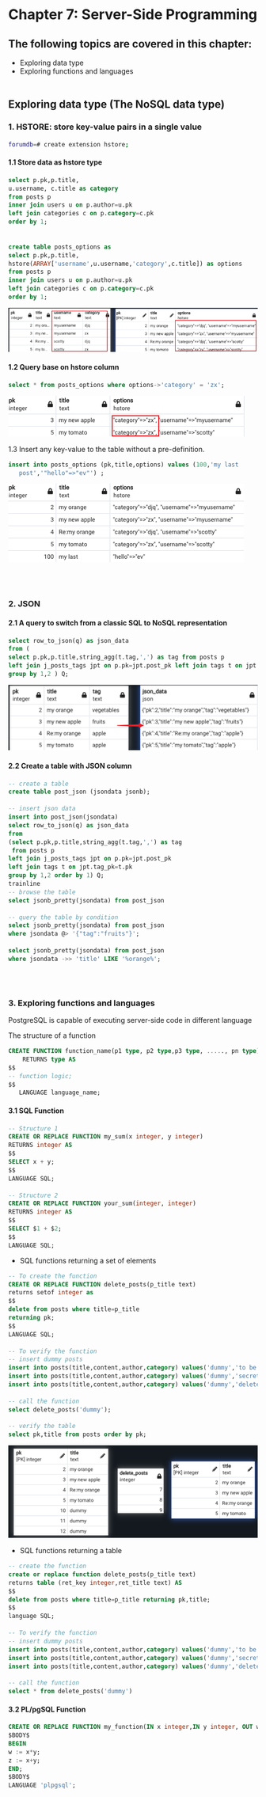# Chapter 7: Server-Side Programming

## The following topics are covered in this chapter:
* Exploring data type
* Exploring functions and languages
<br></br>

## Exploring data type (The NoSQL data type)
### 1. HSTORE: store key-value pairs in a single value
```bash
forumdb=# create extension hstore;
```
#### 1.1 Store data as hstore type
```sql
select p.pk,p.title,
u.username, c.title as category 
from posts p
inner join users u on p.author=u.pk
left join categories c on p.category=c.pk
order by 1;


create table posts_options as
select p.pk,p.title,
hstore(ARRAY['username',u.username,'category',c.title]) as options
from posts p
inner join users u on p.author=u.pk
left join categories c on p.category=c.pk
order by 1;
```
![img](img/hstore.png)

#### 1.2 Query base on hstore column
```sql
select * from posts_options where options->'category' = 'zx';
```
![img](img/hstore_query.png)

1.3 Insert any key-value to the table without a pre-definition.
```sql
insert into posts_options (pk,title,options) values (100,'my last
   post','"hello"=>"ev"') ;
```
![img](img/hstore_insert.png)

<br></br>

### 2. JSON
#### 2.1 A query to switch from a classic SQL to NoSQL representation
```sql
select row_to_json(q) as json_data 
from (
select p.pk,p.title,string_agg(t.tag,',') as tag from posts p
left join j_posts_tags jpt on p.pk=jpt.post_pk left join tags t on jpt.tag_pk=t.pk
group by 1,2 ) Q;
```
![img](img/json.png)

#### 2.2 Create a table with JSON column
```sql
-- create a table
create table post_json (jsondata jsonb);

-- insert json data
insert into post_json(jsondata) 
select row_to_json(q) as json_data 
from 
(select p.pk,p.title,string_agg(t.tag,',') as tag
 from posts p
left join j_posts_tags jpt on p.pk=jpt.post_pk
left join tags t on jpt.tag_pk=t.pk
group by 1,2 order by 1) Q;
trainline
-- browse the table
select jsonb_pretty(jsondata) from post_json 

-- query the table by condition
select jsonb_pretty(jsondata) from post_json 
where jsondata @> '{"tag":"fruits"}';

select jsonb_pretty(jsondata) from post_json 
where jsondata ->> 'title' LIKE '%orange%';
```

<br></br>

### 3. Exploring functions and languages
PostgreSQL is capable of executing server-side code in different language

The structure of a function
```sql
CREATE FUNCTION function_name(p1 type, p2 type,p3 type, ....., pn type)
    RETURNS type AS
$$
-- function logic;
$$
   LANGUAGE language_name;
```

#### 3.1 SQL Function
```sql
-- Structure 1
CREATE OR REPLACE FUNCTION my_sum(x integer, y integer) 
RETURNS integer AS
$$
SELECT x + y; 
$$ 
LANGUAGE SQL;

-- Structure 2
CREATE OR REPLACE FUNCTION your_sum(integer, integer) 
RETURNS integer AS 
$$
SELECT $1 + $2;
$$ 
LANGUAGE SQL;
```

* SQL functions returning a set of elements
```sql
-- To create the function
CREATE OR REPLACE FUNCTION delete_posts(p_title text) 
returns setof integer as 
$$
delete from posts where title=p_title 
returning pk;
$$
LANGUAGE SQL;

-- To verify the function
-- insert dummy posts
insert into posts(title,content,author,category) values('dummy','to be delete',1,11);
insert into posts(title,content,author,category) values('dummy','secret',1,11);
insert into posts(title,content,author,category) values('dummy','delete me',1,11);

-- call the function
select delete_posts('dummy');

-- verify the table
select pk,title from posts order by pk;
```
![img](img/delete.png)

* SQL functions returning a table
```sql
-- create the function
create or replace function delete_posts(p_title text) 
returns table (ret_key integer,ret_title text) AS 
$$
delete from posts where title=p_title returning pk,title;
$$
language SQL;

-- To verify the function
-- insert dummy posts
insert into posts(title,content,author,category) values('dummy','to be delete',1,11);
insert into posts(title,content,author,category) values('dummy','secret',1,11);
insert into posts(title,content,author,category) values('dummy','delete me',1,11);

-- call the function
select * from delete_posts('dummy') 
```

#### 3.2 PL/pgSQL Function
```sql
CREATE OR REPLACE FUNCTION my_function(IN x integer,IN y integer, OUT w integer, OUT z integer) AS
$BODY$
BEGIN
w := x*y; 
z := x+y; 
END;
$BODY$
LANGUAGE 'plpgsql';
```